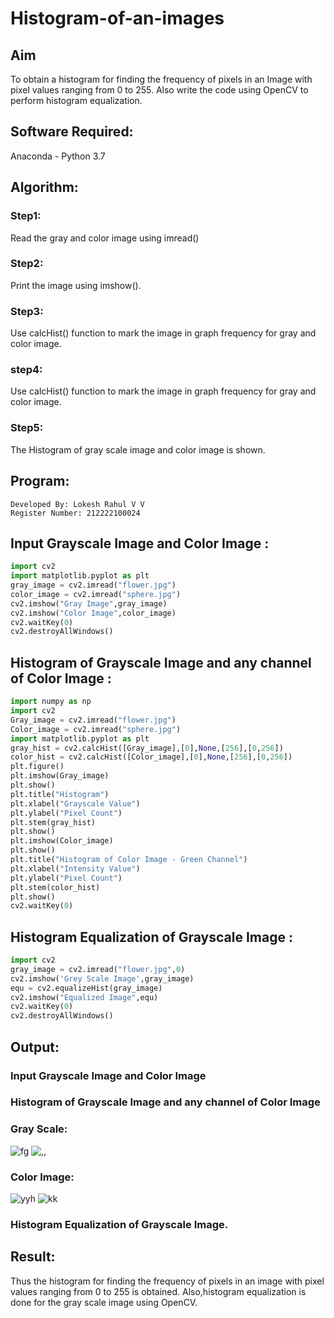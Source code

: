 # Histogram-of-an-images
## Aim
To obtain a histogram for finding the frequency of pixels in an Image with pixel values ranging from 0 to 255. Also write the code using OpenCV to perform histogram equalization.

## Software Required:
Anaconda - Python 3.7

## Algorithm:
### Step1:
Read the gray and color image using imread()

### Step2:
Print the image using imshow().

### Step3:
Use calcHist() function to mark the image in graph frequency for gray and color image.

### step4:
Use calcHist() function to mark the image in graph frequency for gray and color image.

### Step5:
The Histogram of gray scale image and color image is shown.


## Program:
```
Developed By: Lokesh Rahul V V
Register Number: 212222100024
```
## Input Grayscale Image and Color Image :
```python
import cv2
import matplotlib.pyplot as plt
gray_image = cv2.imread("flower.jpg")
color_image = cv2.imread("sphere.jpg")
cv2.imshow("Gray Image",gray_image)
cv2.imshow("Color Image",color_image)
cv2.waitKey(0)
cv2.destroyAllWindows()
````
## Histogram of Grayscale Image and any channel of Color Image :
```python
import numpy as np
import cv2
Gray_image = cv2.imread("flower.jpg")
Color_image = cv2.imread("sphere.jpg")
import matplotlib.pyplot as plt
gray_hist = cv2.calcHist([Gray_image],[0],None,[256],[0,256])
color_hist = cv2.calcHist([Color_image],[0],None,[256],[0,256])
plt.figure()
plt.imshow(Gray_image)
plt.show()
plt.title("Histogram")
plt.xlabel("Grayscale Value")
plt.ylabel("Pixel Count")
plt.stem(gray_hist)
plt.show()
plt.imshow(Color_image)
plt.show()
plt.title("Histogram of Color Image - Green Channel")
plt.xlabel("Intensity Value")
plt.ylabel("Pixel Count")
plt.stem(color_hist)
plt.show()
cv2.waitKey(0)
```
## Histogram Equalization of Grayscale Image :
```python
import cv2
gray_image = cv2.imread("flower.jpg",0)
cv2.imshow('Grey Scale Image',gray_image)
equ = cv2.equalizeHist(gray_image)
cv2.imshow("Equalized Image",equ)
cv2.waitKey(0)
cv2.destroyAllWindows()
```
## Output:
### Input Grayscale Image and Color Image


### Histogram of Grayscale Image and any channel of Color Image
### Gray Scale:
![fg](https://github.com/lokeshrahulv/Histogram-of-an-images/assets/118423842/bece7bc8-b262-4aa6-877b-f0510dfb1a8f)
![,,](https://github.com/lokeshrahulv/Histogram-of-an-images/assets/118423842/21a288d4-631c-43b0-b8c9-91bbd9280c52)

### Color Image:
![yyh](https://github.com/lokeshrahulv/Histogram-of-an-images/assets/118423842/84d0e683-6631-4548-aa85-2e5a8252745f)
![kk](https://github.com/lokeshrahulv/Histogram-of-an-images/assets/118423842/0c54a330-3e57-4150-9792-6babfae179b4)



### Histogram Equalization of Grayscale Image.




## Result: 
Thus the histogram for finding the frequency of pixels in an image with pixel values ranging from 0 to 255 is obtained. Also,histogram equalization is done for the gray scale image using OpenCV.
